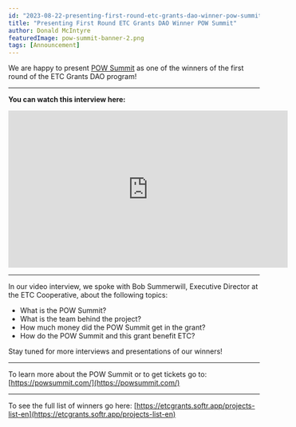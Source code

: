 ```yaml
---
id: "2023-08-22-presenting-first-round-etc-grants-dao-winner-pow-summit-en"
title: "Presenting First Round ETC Grants DAO Winner POW Summit"
author: Donald McIntyre
featuredImage: pow-summit-banner-2.png
tags: [Announcement]
---
```


We are happy to present [POW Summit](https://etcgrants.softr.app/project-details-en?recordId=recHBC1GES5DpKSPF) as one of the winners of the first round of the ETC Grants DAO program!  

---
**You can watch this interview here:**

<iframe width="560" height="315" src="https://www.youtube.com/embed/mtFyACwF1Hg" title="YouTube video player" frameborder="0" allow="accelerometer; autoplay; clipboard-write; encrypted-media; gyroscope; picture-in-picture; web-share" allowfullscreen></iframe>

---

In our video interview, we spoke with Bob Summerwill, Executive Director at the ETC Cooperative, about the following topics:  

- What is the POW Summit?
- What is the team behind the project?  
- How much money did the POW Summit get in the grant?
- How do the POW Summit and this grant benefit ETC?

Stay tuned for more interviews and presentations of our winners!

---

To learn more about the POW Summit or to get tickets go to: [https://powsummit.com/](https://powsummit.com/)

---

To see the full list of winners go here: [https://etcgrants.softr.app/projects-list-en](https://etcgrants.softr.app/projects-list-en)

